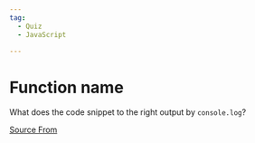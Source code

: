 ```yaml
---
tag:
  - Quiz
  - JavaScript

---
```

  
# Function name

What does the code snippet to the right output by `console.log`?


[Source From](https://bigfrontend.dev/quiz/Function-name)

  